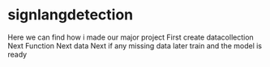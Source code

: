 # signlangdetection
Here we can find how i made our major project
First create datacollection
Next Function
Next data
Next if any missing data
later train
and the model is ready
